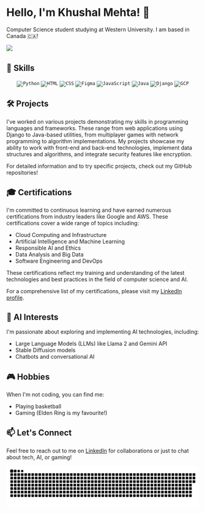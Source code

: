 # Hello, I'm Khushal Mehta! 👋

Computer Science student studying at Western University. I am based in Canada 🇨🇦!

[![](https://komarev.com/ghpvc/?username=Khushal-Me&color=000000&style=for-the-badge&base=&abbreviated=true)](https://github.com/Khushal-Me?tab=repositories)

## 🚀 Skills
<div align="center">
<code><img width="50" src="https://user-images.githubusercontent.com/25181517/183423507-c056a6f9-1ba8-4312-a350-19bcbc5a8697.png" alt="Python" title="Python"/></code>
<code><img width="50" src="https://user-images.githubusercontent.com/25181517/192158954-f88b5814-d510-4564-b285-dff7d6400dad.png" alt="HTML" title="HTML"/></code>
<code><img width="50" src="https://user-images.githubusercontent.com/25181517/183898674-75a4a1b1-f960-4ea9-abcb-637170a00a75.png" alt="CSS" title="CSS"/></code>
<code><img width="50" src="https://user-images.githubusercontent.com/25181517/189715289-df3ee512-6eca-463f-a0f4-c10d94a06b2f.png" alt="Figma" title="Figma"/></code>
<code><img width="50" src="https://user-images.githubusercontent.com/25181517/117447155-6a868a00-af3d-11eb-9cfe-245df15c9f3f.png" alt="JavaScript" title="JavaScript"/></code>
<code><img width="50" src="https://user-images.githubusercontent.com/25181517/117201156-9a724800-adec-11eb-9a9d-3cd0f67da4bc.png" alt="Java" title="Java"/></code>
<code><img width="50" src="https://github.com/marwin1991/profile-technology-icons/assets/62091613/9bf5650b-e534-4eae-8a26-8379d076f3b4" alt="Django" title="Django"/></code>
<code><img width="50" src="https://user-images.githubusercontent.com/25181517/183911547-990692bc-8411-4878-99a0-43506cdb69cf.png" alt="GCP" title="GCP"/></code>
</div>


## 🛠️ Projects
I've worked on various projects demonstrating my skills in programming languages and frameworks.
These range from web applications using Django to Java-based utilities, from multiplayer games with network programming to algorithm implementations. 
My projects showcase my ability to work with front-end and back-end technologies, implement data structures and algorithms, and integrate security features like encryption.

For detailed information and to try specific projects, check out my GitHub repositories!


## 🎓 Certifications
I'm committed to continuous learning and have earned numerous certifications from industry leaders like Google and AWS. These certifications cover a wide range of topics including:

- Cloud Computing and Infrastructure
- Artificial Intelligence and Machine Learning
- Responsible AI and Ethics
- Data Analysis and Big Data
- Software Engineering and DevOps

These certifications reflect my training and understanding of the latest technologies and best practices in the field of computer science and AI.

For a comprehensive list of my certifications, please visit my [LinkedIn profile](https://www.linkedin.com/in/khushal-mehta/).


## 🤖 AI Interests
I'm passionate about exploring and implementing AI technologies, including:
- Large Language Models (LLMs) like Llama 2 and Gemini API
- Stable Diffusion models
- Chatbots and conversational AI


## 🎮 Hobbies
When I'm not coding, you can find me:
- Playing basketball
- Gaming (Elden Ring is my favourite!)


## 📫 Let's Connect
Feel free to reach out to me on [LinkedIn](https://www.linkedin.com/in/khushal-mehta/) for collaborations or just to chat about tech, AI, or gaming!

<p align="center">
 <img width="1000" src="assets/github-snake.svg" alt="snake"/>
</p>
